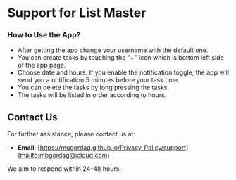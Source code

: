 # Support for List Master

### How to Use the App?
- After getting the app change your username with the default one.
- You can create tasks by touching the "+" icon which is bottom left side of the app page.
- Choose date and hours. If you enable the notification toggle, the app will send you a notification 5 minutes before your task time.
- You can delete the tasks by long pressing the tasks.
- The tasks will be listed in order according to hours.

## Contact Us

For further assistance, please contact us at:

- **Email**: [https://mugordag.github.io/Privacy-Policy/support](mailto:mbgordag@icloud.com)

We aim to respond within 24-48 hours.
